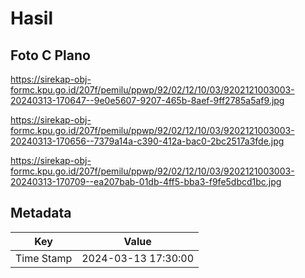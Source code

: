 # Hasil

## Foto C Plano

https://sirekap-obj-formc.kpu.go.id/207f/pemilu/ppwp/92/02/12/10/03/9202121003003-20240313-170647--9e0e5607-9207-465b-8aef-9ff2785a5af9.jpg

https://sirekap-obj-formc.kpu.go.id/207f/pemilu/ppwp/92/02/12/10/03/9202121003003-20240313-170656--7379a14a-c390-412a-bac0-2bc2517a3fde.jpg

https://sirekap-obj-formc.kpu.go.id/207f/pemilu/ppwp/92/02/12/10/03/9202121003003-20240313-170709--ea207bab-01db-4ff5-bba3-f9fe5dbcd1bc.jpg


## Metadata

| Key        | Value               |
| ---------- | ------------------- |
| Time Stamp | 2024-03-13 17:30:00 |



